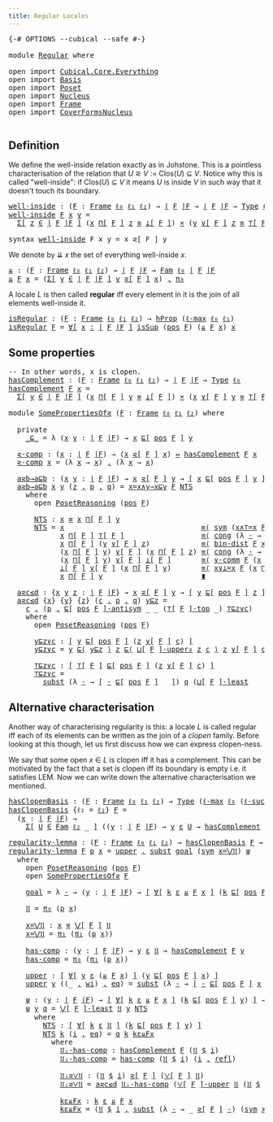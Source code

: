 ```yaml
---
title: Regular Locales
---
```


<pre class="Agda"><a id="41" class="Symbol">{-#</a> <a id="45" class="Keyword">OPTIONS</a> <a id="53" class="Pragma">--cubical</a> <a id="63" class="Pragma">--safe</a> <a id="70" class="Symbol">#-}</a>

<a id="75" class="Keyword">module</a> <a id="82" href="Regular.html" class="Module">Regular</a> <a id="90" class="Keyword">where</a>

<a id="97" class="Keyword">open</a> <a id="102" class="Keyword">import</a> <a id="109" href="Cubical.Core.Everything.html" class="Module">Cubical.Core.Everything</a>
<a id="133" class="Keyword">open</a> <a id="138" class="Keyword">import</a> <a id="145" href="Basis.html" class="Module">Basis</a>
<a id="151" class="Keyword">open</a> <a id="156" class="Keyword">import</a> <a id="163" href="Poset.html" class="Module">Poset</a>
<a id="169" class="Keyword">open</a> <a id="174" class="Keyword">import</a> <a id="181" href="Nucleus.html" class="Module">Nucleus</a>
<a id="189" class="Keyword">open</a> <a id="194" class="Keyword">import</a> <a id="201" href="Frame.html" class="Module">Frame</a>
<a id="207" class="Keyword">open</a> <a id="212" class="Keyword">import</a> <a id="219" href="CoverFormsNucleus.html" class="Module">CoverFormsNucleus</a>

</pre>
## Definition

We define the well-inside relation exactly as in Johstone. This is a pointless
characterisation of the relation that *U* ⋜ *V* := Clos(*U*) ⊆ *V*. Notice why this is
called "well-inside": if Clos(*U*) ⊆ *V* it means *U* is inside *V* in such way that it
doesn't touch its boundary.

<pre class="Agda"><a id="well-inside"></a><a id="549" href="Regular.html#549" class="Function">well-inside</a> <a id="561" class="Symbol">:</a> <a id="563" class="Symbol">(</a><a id="564" href="Regular.html#564" class="Bound">F</a> <a id="566" class="Symbol">:</a> <a id="568" href="Frame.html#3701" class="Function">Frame</a> <a id="574" href="Basis.html#2598" class="Generalizable">ℓ₀</a> <a id="577" href="Basis.html#2601" class="Generalizable">ℓ₁</a> <a id="580" href="Basis.html#2604" class="Generalizable">ℓ₂</a><a id="582" class="Symbol">)</a> <a id="584" class="Symbol">→</a> <a id="586" href="Frame.html#3884" class="Function Operator">∣</a> <a id="588" href="Regular.html#564" class="Bound">F</a> <a id="590" href="Frame.html#3884" class="Function Operator">∣F</a> <a id="593" class="Symbol">→</a> <a id="595" href="Frame.html#3884" class="Function Operator">∣</a> <a id="597" href="Regular.html#564" class="Bound">F</a> <a id="599" href="Frame.html#3884" class="Function Operator">∣F</a> <a id="602" class="Symbol">→</a> <a id="604" href="Cubical.Core.Primitives.html#1230" class="Primitive">Type</a> <a id="609" href="Basis.html#2598" class="Generalizable">ℓ₀</a>
<a id="612" href="Regular.html#549" class="Function">well-inside</a> <a id="624" href="Regular.html#624" class="Bound">F</a> <a id="626" href="Regular.html#626" class="Bound">x</a> <a id="628" href="Regular.html#628" class="Bound">y</a> <a id="630" class="Symbol">=</a>
  <a id="634" href="Cubical.Core.Primitives.html#6302" class="Function">Σ[</a> <a id="637" href="Regular.html#637" class="Bound">z</a> <a id="639" href="Cubical.Core.Primitives.html#6302" class="Function">∈</a> <a id="641" href="Frame.html#3884" class="Function Operator">∣</a> <a id="643" href="Regular.html#624" class="Bound">F</a> <a id="645" href="Frame.html#3884" class="Function Operator">∣F</a> <a id="648" href="Cubical.Core.Primitives.html#6302" class="Function">]</a> <a id="650" class="Symbol">(</a><a id="651" href="Regular.html#626" class="Bound">x</a> <a id="653" href="Frame.html#4167" class="Function">⊓[</a> <a id="656" href="Regular.html#624" class="Bound">F</a> <a id="658" href="Frame.html#4167" class="Function">]</a> <a id="660" href="Regular.html#637" class="Bound">z</a> <a id="662" href="Agda.Builtin.Cubical.Path.html#381" class="Function Operator">≡</a> <a id="664" href="Frame.html#4397" class="Function Operator">⊥[</a> <a id="667" href="Regular.html#624" class="Bound">F</a> <a id="669" href="Frame.html#4397" class="Function Operator">]</a><a id="670" class="Symbol">)</a> <a id="672" href="Cubical.Data.Sigma.Base.html#489" class="Function Operator">×</a> <a id="674" class="Symbol">(</a><a id="675" href="Regular.html#628" class="Bound">y</a> <a id="677" href="Frame.html#4464" class="Function">∨[</a> <a id="680" href="Regular.html#624" class="Bound">F</a> <a id="682" href="Frame.html#4464" class="Function">]</a> <a id="684" href="Regular.html#637" class="Bound">z</a> <a id="686" href="Agda.Builtin.Cubical.Path.html#381" class="Function Operator">≡</a> <a id="688" href="Frame.html#4098" class="Function Operator">⊤[</a> <a id="691" href="Regular.html#624" class="Bound">F</a> <a id="693" href="Frame.html#4098" class="Function Operator">]</a><a id="694" class="Symbol">)</a>

<a id="697" class="Keyword">syntax</a> <a id="704" href="Regular.html#549" class="Function">well-inside</a> <a id="716" class="Bound">F</a> <a id="718" class="Bound">x</a> <a id="720" class="Bound">y</a> <a id="722" class="Symbol">=</a> <a id="724" class="Bound">x</a> <a id="726" class="Function">⋜[</a> <a id="729" class="Bound">F</a> <a id="731" class="Function">]</a> <a id="733" class="Bound">y</a>
</pre>
We denote by ⇊ *x* the set of everything well-inside *x*.

<pre class="Agda"><a id="⇊"></a><a id="807" href="Regular.html#807" class="Function">⇊</a> <a id="809" class="Symbol">:</a> <a id="811" class="Symbol">(</a><a id="812" href="Regular.html#812" class="Bound">F</a> <a id="814" class="Symbol">:</a> <a id="816" href="Frame.html#3701" class="Function">Frame</a> <a id="822" href="Basis.html#2598" class="Generalizable">ℓ₀</a> <a id="825" href="Basis.html#2601" class="Generalizable">ℓ₁</a> <a id="828" href="Basis.html#2604" class="Generalizable">ℓ₂</a><a id="830" class="Symbol">)</a> <a id="832" class="Symbol">→</a> <a id="834" href="Frame.html#3884" class="Function Operator">∣</a> <a id="836" href="Regular.html#812" class="Bound">F</a> <a id="838" href="Frame.html#3884" class="Function Operator">∣F</a> <a id="841" class="Symbol">→</a> <a id="843" href="Basis.html#5634" class="Function">Fam</a> <a id="847" href="Basis.html#2598" class="Generalizable">ℓ₀</a> <a id="850" href="Frame.html#3884" class="Function Operator">∣</a> <a id="852" href="Regular.html#812" class="Bound">F</a> <a id="854" href="Frame.html#3884" class="Function Operator">∣F</a>
<a id="857" href="Regular.html#807" class="Function">⇊</a> <a id="859" href="Regular.html#859" class="Bound">F</a> <a id="861" href="Regular.html#861" class="Bound">x</a> <a id="863" class="Symbol">=</a> <a id="865" class="Symbol">(</a><a id="866" href="Cubical.Core.Primitives.html#6302" class="Function">Σ[</a> <a id="869" href="Regular.html#869" class="Bound">y</a> <a id="871" href="Cubical.Core.Primitives.html#6302" class="Function">∈</a> <a id="873" href="Frame.html#3884" class="Function Operator">∣</a> <a id="875" href="Regular.html#859" class="Bound">F</a> <a id="877" href="Frame.html#3884" class="Function Operator">∣F</a> <a id="880" href="Cubical.Core.Primitives.html#6302" class="Function">]</a> <a id="882" href="Regular.html#869" class="Bound">y</a> <a id="884" href="Regular.html#549" class="Function">⋜[</a> <a id="887" href="Regular.html#859" class="Bound">F</a> <a id="889" href="Regular.html#549" class="Function">]</a> <a id="891" href="Regular.html#861" class="Bound">x</a><a id="892" class="Symbol">)</a> <a id="894" href="Agda.Builtin.Sigma.html#236" class="InductiveConstructor Operator">,</a> <a id="896" href="Basis.html#1007" class="Field">π₀</a>
</pre>
A locale *L* is then called **regular** iff every element in it is the join of all
elements well-inside it.

<pre class="Agda"><a id="isRegular"></a><a id="1021" href="Regular.html#1021" class="Function">isRegular</a> <a id="1031" class="Symbol">:</a> <a id="1033" class="Symbol">(</a><a id="1034" href="Regular.html#1034" class="Bound">F</a> <a id="1036" class="Symbol">:</a> <a id="1038" href="Frame.html#3701" class="Function">Frame</a> <a id="1044" href="Basis.html#2598" class="Generalizable">ℓ₀</a> <a id="1047" href="Basis.html#2601" class="Generalizable">ℓ₁</a> <a id="1050" href="Basis.html#2604" class="Generalizable">ℓ₂</a><a id="1052" class="Symbol">)</a> <a id="1054" class="Symbol">→</a> <a id="1056" href="Cubical.Foundations.HLevels.html#1500" class="Function">hProp</a> <a id="1062" class="Symbol">(</a><a id="1063" href="Cubical.Core.Primitives.html#1202" class="Primitive">ℓ-max</a> <a id="1069" href="Basis.html#2598" class="Generalizable">ℓ₀</a> <a id="1072" href="Basis.html#2601" class="Generalizable">ℓ₁</a><a id="1074" class="Symbol">)</a>
<a id="1076" href="Regular.html#1021" class="Function">isRegular</a> <a id="1086" href="Regular.html#1086" class="Bound">F</a> <a id="1088" class="Symbol">=</a> <a id="1090" href="Cubical.Functions.Logic.html#4500" class="Function">∀[</a> <a id="1093" href="Regular.html#1093" class="Bound">x</a> <a id="1095" href="Cubical.Functions.Logic.html#4500" class="Function">∶</a> <a id="1097" href="Frame.html#3884" class="Function Operator">∣</a> <a id="1099" href="Regular.html#1086" class="Bound">F</a> <a id="1101" href="Frame.html#3884" class="Function Operator">∣F</a> <a id="1104" href="Cubical.Functions.Logic.html#4500" class="Function">]</a> <a id="1106" href="Frame.html#2490" class="Function">isSup</a> <a id="1112" class="Symbol">(</a><a id="1113" href="Frame.html#3968" class="Function">pos</a> <a id="1117" href="Regular.html#1086" class="Bound">F</a><a id="1118" class="Symbol">)</a> <a id="1120" class="Symbol">(</a><a id="1121" href="Regular.html#807" class="Function">⇊</a> <a id="1123" href="Regular.html#1086" class="Bound">F</a> <a id="1125" href="Regular.html#1093" class="Bound">x</a><a id="1126" class="Symbol">)</a> <a id="1128" href="Regular.html#1093" class="Bound">x</a>
</pre>
## Some properties

<pre class="Agda"><a id="1163" class="Comment">-- In other words, x is clopen.</a>
<a id="hasComplement"></a><a id="1195" href="Regular.html#1195" class="Function">hasComplement</a> <a id="1209" class="Symbol">:</a> <a id="1211" class="Symbol">(</a><a id="1212" href="Regular.html#1212" class="Bound">F</a> <a id="1214" class="Symbol">:</a> <a id="1216" href="Frame.html#3701" class="Function">Frame</a> <a id="1222" href="Basis.html#2598" class="Generalizable">ℓ₀</a> <a id="1225" href="Basis.html#2601" class="Generalizable">ℓ₁</a> <a id="1228" href="Basis.html#2604" class="Generalizable">ℓ₂</a><a id="1230" class="Symbol">)</a> <a id="1232" class="Symbol">→</a> <a id="1234" href="Frame.html#3884" class="Function Operator">∣</a> <a id="1236" href="Regular.html#1212" class="Bound">F</a> <a id="1238" href="Frame.html#3884" class="Function Operator">∣F</a> <a id="1241" class="Symbol">→</a> <a id="1243" href="Cubical.Core.Primitives.html#1230" class="Primitive">Type</a> <a id="1248" href="Basis.html#2598" class="Generalizable">ℓ₀</a>
<a id="1251" href="Regular.html#1195" class="Function">hasComplement</a> <a id="1265" href="Regular.html#1265" class="Bound">F</a> <a id="1267" href="Regular.html#1267" class="Bound">x</a> <a id="1269" class="Symbol">=</a>
  <a id="1273" href="Cubical.Core.Primitives.html#6302" class="Function">Σ[</a> <a id="1276" href="Regular.html#1276" class="Bound">y</a> <a id="1278" href="Cubical.Core.Primitives.html#6302" class="Function">∈</a> <a id="1280" href="Frame.html#3884" class="Function Operator">∣</a> <a id="1282" href="Regular.html#1265" class="Bound">F</a> <a id="1284" href="Frame.html#3884" class="Function Operator">∣F</a> <a id="1287" href="Cubical.Core.Primitives.html#6302" class="Function">]</a> <a id="1289" class="Symbol">(</a><a id="1290" href="Regular.html#1267" class="Bound">x</a> <a id="1292" href="Frame.html#4167" class="Function">⊓[</a> <a id="1295" href="Regular.html#1265" class="Bound">F</a> <a id="1297" href="Frame.html#4167" class="Function">]</a> <a id="1299" href="Regular.html#1276" class="Bound">y</a> <a id="1301" href="Agda.Builtin.Cubical.Path.html#381" class="Function Operator">≡</a> <a id="1303" href="Frame.html#4397" class="Function Operator">⊥[</a> <a id="1306" href="Regular.html#1265" class="Bound">F</a> <a id="1308" href="Frame.html#4397" class="Function Operator">]</a><a id="1309" class="Symbol">)</a> <a id="1311" href="Cubical.Data.Sigma.Base.html#489" class="Function Operator">×</a> <a id="1313" class="Symbol">(</a><a id="1314" href="Regular.html#1267" class="Bound">x</a> <a id="1316" href="Frame.html#4464" class="Function">∨[</a> <a id="1319" href="Regular.html#1265" class="Bound">F</a> <a id="1321" href="Frame.html#4464" class="Function">]</a> <a id="1323" href="Regular.html#1276" class="Bound">y</a> <a id="1325" href="Agda.Builtin.Cubical.Path.html#381" class="Function Operator">≡</a> <a id="1327" href="Frame.html#4098" class="Function Operator">⊤[</a> <a id="1330" href="Regular.html#1265" class="Bound">F</a> <a id="1332" href="Frame.html#4098" class="Function Operator">]</a><a id="1333" class="Symbol">)</a>

<a id="1336" class="Keyword">module</a> <a id="SomePropertiesOf⋜"></a><a id="1343" href="Regular.html#1343" class="Module">SomePropertiesOf⋜</a> <a id="1361" class="Symbol">(</a><a id="1362" href="Regular.html#1362" class="Bound">F</a> <a id="1364" class="Symbol">:</a> <a id="1366" href="Frame.html#3701" class="Function">Frame</a> <a id="1372" href="Basis.html#2598" class="Generalizable">ℓ₀</a> <a id="1375" href="Basis.html#2601" class="Generalizable">ℓ₁</a> <a id="1378" href="Basis.html#2604" class="Generalizable">ℓ₂</a><a id="1380" class="Symbol">)</a> <a id="1382" class="Keyword">where</a>

  <a id="1391" class="Keyword">private</a>
    <a id="SomePropertiesOf⋜._⊑_"></a><a id="1403" href="Regular.html#1403" class="Function Operator">_⊑_</a> <a id="1407" class="Symbol">=</a> <a id="1409" class="Symbol">λ</a> <a id="1411" class="Symbol">(</a><a id="1412" href="Regular.html#1412" class="Bound">x</a> <a id="1414" href="Regular.html#1414" class="Bound">y</a> <a id="1416" class="Symbol">:</a> <a id="1418" href="Frame.html#3884" class="Function Operator">∣</a> <a id="1420" href="Regular.html#1362" class="Bound">F</a> <a id="1422" href="Frame.html#3884" class="Function Operator">∣F</a><a id="1424" class="Symbol">)</a> <a id="1426" class="Symbol">→</a> <a id="1428" href="Regular.html#1412" class="Bound">x</a> <a id="1430" href="Poset.html#2551" class="Function">⊑[</a> <a id="1433" href="Frame.html#3968" class="Function">pos</a> <a id="1437" href="Regular.html#1362" class="Bound">F</a> <a id="1439" href="Poset.html#2551" class="Function">]</a> <a id="1441" href="Regular.html#1414" class="Bound">y</a>

  <a id="SomePropertiesOf⋜.⋜-comp"></a><a id="1446" href="Regular.html#1446" class="Function">⋜-comp</a> <a id="1453" class="Symbol">:</a> <a id="1455" class="Symbol">(</a><a id="1456" href="Regular.html#1456" class="Bound">x</a> <a id="1458" class="Symbol">:</a> <a id="1460" href="Frame.html#3884" class="Function Operator">∣</a> <a id="1462" href="Regular.html#1362" class="Bound">F</a> <a id="1464" href="Frame.html#3884" class="Function Operator">∣F</a><a id="1466" class="Symbol">)</a> <a id="1468" class="Symbol">→</a> <a id="1470" class="Symbol">(</a><a id="1471" href="Regular.html#1456" class="Bound">x</a> <a id="1473" href="Regular.html#549" class="Function">⋜[</a> <a id="1476" href="Regular.html#1362" class="Bound">F</a> <a id="1478" href="Regular.html#549" class="Function">]</a> <a id="1480" href="Regular.html#1456" class="Bound">x</a><a id="1481" class="Symbol">)</a> <a id="1483" href="Basis.html#2711" class="Function Operator">↔</a> <a id="1485" href="Regular.html#1195" class="Function">hasComplement</a> <a id="1499" href="Regular.html#1362" class="Bound">F</a> <a id="1501" href="Regular.html#1456" class="Bound">x</a>
  <a id="1505" href="Regular.html#1446" class="Function">⋜-comp</a> <a id="1512" href="Regular.html#1512" class="Bound">x</a> <a id="1514" class="Symbol">=</a> <a id="1516" class="Symbol">(λ</a> <a id="1519" href="Regular.html#1519" class="Bound">x</a> <a id="1521" class="Symbol">→</a> <a id="1523" href="Regular.html#1519" class="Bound">x</a><a id="1524" class="Symbol">)</a> <a id="1526" href="Agda.Builtin.Sigma.html#236" class="InductiveConstructor Operator">,</a> <a id="1528" class="Symbol">(λ</a> <a id="1531" href="Regular.html#1531" class="Bound">x</a> <a id="1533" class="Symbol">→</a> <a id="1535" href="Regular.html#1531" class="Bound">x</a><a id="1536" class="Symbol">)</a>

  <a id="SomePropertiesOf⋜.a⋜b→a⊑b"></a><a id="1541" href="Regular.html#1541" class="Function">a⋜b→a⊑b</a> <a id="1549" class="Symbol">:</a> <a id="1551" class="Symbol">(</a><a id="1552" href="Regular.html#1552" class="Bound">x</a> <a id="1554" href="Regular.html#1554" class="Bound">y</a> <a id="1556" class="Symbol">:</a> <a id="1558" href="Frame.html#3884" class="Function Operator">∣</a> <a id="1560" href="Regular.html#1362" class="Bound">F</a> <a id="1562" href="Frame.html#3884" class="Function Operator">∣F</a><a id="1564" class="Symbol">)</a> <a id="1566" class="Symbol">→</a> <a id="1568" href="Regular.html#1552" class="Bound">x</a> <a id="1570" href="Regular.html#549" class="Function">⋜[</a> <a id="1573" href="Regular.html#1362" class="Bound">F</a> <a id="1575" href="Regular.html#549" class="Function">]</a> <a id="1577" href="Regular.html#1554" class="Bound">y</a> <a id="1579" class="Symbol">→</a> <a id="1581" href="Basis.html#1600" class="Function Operator">[</a> <a id="1583" href="Regular.html#1552" class="Bound">x</a> <a id="1585" href="Poset.html#2551" class="Function">⊑[</a> <a id="1588" href="Frame.html#3968" class="Function">pos</a> <a id="1592" href="Regular.html#1362" class="Bound">F</a> <a id="1594" href="Poset.html#2551" class="Function">]</a> <a id="1596" href="Regular.html#1554" class="Bound">y</a> <a id="1598" href="Basis.html#1600" class="Function Operator">]</a>
  <a id="1602" href="Regular.html#1541" class="Function">a⋜b→a⊑b</a> <a id="1610" href="Regular.html#1610" class="Bound">x</a> <a id="1612" href="Regular.html#1612" class="Bound">y</a> <a id="1614" class="Symbol">(</a><a id="1615" href="Regular.html#1615" class="Bound">z</a> <a id="1617" href="Agda.Builtin.Sigma.html#236" class="InductiveConstructor Operator">,</a> <a id="1619" href="Regular.html#1619" class="Bound">p</a> <a id="1621" href="Agda.Builtin.Sigma.html#236" class="InductiveConstructor Operator">,</a> <a id="1623" href="Regular.html#1623" class="Bound">q</a><a id="1624" class="Symbol">)</a> <a id="1626" class="Symbol">=</a> <a id="1628" href="Frame.html#8213" class="Function">x=x∧y⇒x⊑y</a> <a id="1638" href="Regular.html#1362" class="Bound">F</a> <a id="1640" href="Regular.html#1695" class="Function">NTS</a>
    <a id="1648" class="Keyword">where</a>
      <a id="1660" class="Keyword">open</a> <a id="1665" href="Poset.html#3652" class="Module">PosetReasoning</a> <a id="1680" class="Symbol">(</a><a id="1681" href="Frame.html#3968" class="Function">pos</a> <a id="1685" href="Regular.html#1362" class="Bound">F</a><a id="1686" class="Symbol">)</a>

      <a id="1695" href="Regular.html#1695" class="Function">NTS</a> <a id="1699" class="Symbol">:</a> <a id="1701" href="Regular.html#1610" class="Bound">x</a> <a id="1703" href="Agda.Builtin.Cubical.Path.html#381" class="Function Operator">≡</a> <a id="1705" href="Regular.html#1610" class="Bound">x</a> <a id="1707" href="Frame.html#4167" class="Function">⊓[</a> <a id="1710" href="Regular.html#1362" class="Bound">F</a> <a id="1712" href="Frame.html#4167" class="Function">]</a> <a id="1714" href="Regular.html#1612" class="Bound">y</a>
      <a id="1722" href="Regular.html#1695" class="Function">NTS</a> <a id="1726" class="Symbol">=</a> <a id="1728" href="Regular.html#1610" class="Bound">x</a>                                <a id="1761" href="Cubical.Foundations.Prelude.html#6490" class="Function Operator">≡⟨</a> <a id="1764" href="Cubical.Foundations.Prelude.html#955" class="Function">sym</a> <a id="1768" class="Symbol">(</a><a id="1769" href="Frame.html#8842" class="Function">x∧⊤=x</a> <a id="1775" href="Regular.html#1362" class="Bound">F</a> <a id="1777" href="Regular.html#1610" class="Bound">x</a><a id="1778" class="Symbol">)</a>                 <a id="1796" href="Cubical.Foundations.Prelude.html#6490" class="Function Operator">⟩</a>
            <a id="1810" href="Regular.html#1610" class="Bound">x</a> <a id="1812" href="Frame.html#4167" class="Function">⊓[</a> <a id="1815" href="Regular.html#1362" class="Bound">F</a> <a id="1817" href="Frame.html#4167" class="Function">]</a> <a id="1819" href="Frame.html#4098" class="Function Operator">⊤[</a> <a id="1822" href="Regular.html#1362" class="Bound">F</a> <a id="1824" href="Frame.html#4098" class="Function Operator">]</a>                  <a id="1843" href="Cubical.Foundations.Prelude.html#6490" class="Function Operator">≡⟨</a> <a id="1846" href="Cubical.Foundations.Prelude.html#1138" class="Function">cong</a> <a id="1851" class="Symbol">(λ</a> <a id="1854" href="Regular.html#1854" class="Bound">-</a> <a id="1856" class="Symbol">→</a> <a id="1858" href="Regular.html#1610" class="Bound">x</a> <a id="1860" href="Frame.html#4167" class="Function">⊓[</a> <a id="1863" href="Regular.html#1362" class="Bound">F</a> <a id="1865" href="Frame.html#4167" class="Function">]</a> <a id="1867" href="Regular.html#1854" class="Bound">-</a><a id="1868" class="Symbol">)</a> <a id="1870" class="Symbol">(</a><a id="1871" href="Cubical.Foundations.Prelude.html#955" class="Function">sym</a> <a id="1875" href="Regular.html#1623" class="Bound">q</a><a id="1876" class="Symbol">)</a> <a id="1878" href="Cubical.Foundations.Prelude.html#6490" class="Function Operator">⟩</a>
            <a id="1892" href="Regular.html#1610" class="Bound">x</a> <a id="1894" href="Frame.html#4167" class="Function">⊓[</a> <a id="1897" href="Regular.html#1362" class="Bound">F</a> <a id="1899" href="Frame.html#4167" class="Function">]</a> <a id="1901" class="Symbol">(</a><a id="1902" href="Regular.html#1612" class="Bound">y</a> <a id="1904" href="Frame.html#4464" class="Function">∨[</a> <a id="1907" href="Regular.html#1362" class="Bound">F</a> <a id="1909" href="Frame.html#4464" class="Function">]</a> <a id="1911" href="Regular.html#1615" class="Bound">z</a><a id="1912" class="Symbol">)</a>            <a id="1925" href="Cubical.Foundations.Prelude.html#6490" class="Function Operator">≡⟨</a> <a id="1928" href="Frame.html#9660" class="Function">bin-dist</a> <a id="1937" href="Regular.html#1362" class="Bound">F</a> <a id="1939" href="Regular.html#1610" class="Bound">x</a> <a id="1941" href="Regular.html#1612" class="Bound">y</a> <a id="1943" href="Regular.html#1615" class="Bound">z</a>                <a id="1960" href="Cubical.Foundations.Prelude.html#6490" class="Function Operator">⟩</a>
            <a id="1974" class="Symbol">(</a><a id="1975" href="Regular.html#1610" class="Bound">x</a> <a id="1977" href="Frame.html#4167" class="Function">⊓[</a> <a id="1980" href="Regular.html#1362" class="Bound">F</a> <a id="1982" href="Frame.html#4167" class="Function">]</a> <a id="1984" href="Regular.html#1612" class="Bound">y</a><a id="1985" class="Symbol">)</a> <a id="1987" href="Frame.html#4464" class="Function">∨[</a> <a id="1990" href="Regular.html#1362" class="Bound">F</a> <a id="1992" href="Frame.html#4464" class="Function">]</a> <a id="1994" class="Symbol">(</a><a id="1995" href="Regular.html#1610" class="Bound">x</a> <a id="1997" href="Frame.html#4167" class="Function">⊓[</a> <a id="2000" href="Regular.html#1362" class="Bound">F</a> <a id="2002" href="Frame.html#4167" class="Function">]</a> <a id="2004" href="Regular.html#1615" class="Bound">z</a><a id="2005" class="Symbol">)</a> <a id="2007" href="Cubical.Foundations.Prelude.html#6490" class="Function Operator">≡⟨</a> <a id="2010" href="Cubical.Foundations.Prelude.html#1138" class="Function">cong</a> <a id="2015" class="Symbol">(λ</a> <a id="2018" href="Regular.html#2018" class="Bound">-</a> <a id="2020" class="Symbol">→</a> <a id="2022" class="Symbol">_</a> <a id="2024" href="Frame.html#4464" class="Function">∨[</a> <a id="2027" href="Regular.html#1362" class="Bound">F</a> <a id="2029" href="Frame.html#4464" class="Function">]</a> <a id="2031" href="Regular.html#2018" class="Bound">-</a><a id="2032" class="Symbol">)</a> <a id="2034" href="Regular.html#1619" class="Bound">p</a>       <a id="2042" href="Cubical.Foundations.Prelude.html#6490" class="Function Operator">⟩</a>
            <a id="2056" class="Symbol">(</a><a id="2057" href="Regular.html#1610" class="Bound">x</a> <a id="2059" href="Frame.html#4167" class="Function">⊓[</a> <a id="2062" href="Regular.html#1362" class="Bound">F</a> <a id="2064" href="Frame.html#4167" class="Function">]</a> <a id="2066" href="Regular.html#1612" class="Bound">y</a><a id="2067" class="Symbol">)</a> <a id="2069" href="Frame.html#4464" class="Function">∨[</a> <a id="2072" href="Regular.html#1362" class="Bound">F</a> <a id="2074" href="Frame.html#4464" class="Function">]</a> <a id="2076" href="Frame.html#4397" class="Function Operator">⊥[</a> <a id="2079" href="Regular.html#1362" class="Bound">F</a> <a id="2081" href="Frame.html#4397" class="Function Operator">]</a>       <a id="2089" href="Cubical.Foundations.Prelude.html#6490" class="Function Operator">≡⟨</a> <a id="2092" href="Frame.html#9158" class="Function">∨-comm</a> <a id="2099" href="Regular.html#1362" class="Bound">F</a> <a id="2101" class="Symbol">(</a><a id="2102" href="Regular.html#1610" class="Bound">x</a> <a id="2104" href="Frame.html#4167" class="Function">⊓[</a> <a id="2107" href="Regular.html#1362" class="Bound">F</a> <a id="2109" href="Frame.html#4167" class="Function">]</a> <a id="2111" href="Regular.html#1612" class="Bound">y</a><a id="2112" class="Symbol">)</a> <a id="2114" href="Frame.html#4397" class="Function Operator">⊥[</a> <a id="2117" href="Regular.html#1362" class="Bound">F</a> <a id="2119" href="Frame.html#4397" class="Function Operator">]</a>    <a id="2124" href="Cubical.Foundations.Prelude.html#6490" class="Function Operator">⟩</a>
            <a id="2138" href="Frame.html#4397" class="Function Operator">⊥[</a> <a id="2141" href="Regular.html#1362" class="Bound">F</a> <a id="2143" href="Frame.html#4397" class="Function Operator">]</a> <a id="2145" href="Frame.html#4464" class="Function">∨[</a> <a id="2148" href="Regular.html#1362" class="Bound">F</a> <a id="2150" href="Frame.html#4464" class="Function">]</a> <a id="2152" class="Symbol">(</a><a id="2153" href="Regular.html#1610" class="Bound">x</a> <a id="2155" href="Frame.html#4167" class="Function">⊓[</a> <a id="2158" href="Regular.html#1362" class="Bound">F</a> <a id="2160" href="Frame.html#4167" class="Function">]</a> <a id="2162" href="Regular.html#1612" class="Bound">y</a><a id="2163" class="Symbol">)</a>       <a id="2171" href="Cubical.Foundations.Prelude.html#6490" class="Function Operator">≡⟨</a> <a id="2174" href="Frame.html#8925" class="Function">x∨⊥=x</a> <a id="2180" href="Regular.html#1362" class="Bound">F</a> <a id="2182" class="Symbol">(</a><a id="2183" href="Regular.html#1610" class="Bound">x</a> <a id="2185" href="Frame.html#4167" class="Function">⊓[</a> <a id="2188" href="Regular.html#1362" class="Bound">F</a> <a id="2190" href="Frame.html#4167" class="Function">]</a> <a id="2192" href="Regular.html#1612" class="Bound">y</a><a id="2193" class="Symbol">)</a>            <a id="2206" href="Cubical.Foundations.Prelude.html#6490" class="Function Operator">⟩</a>
            <a id="2220" href="Regular.html#1610" class="Bound">x</a> <a id="2222" href="Frame.html#4167" class="Function">⊓[</a> <a id="2225" href="Regular.html#1362" class="Bound">F</a> <a id="2227" href="Frame.html#4167" class="Function">]</a> <a id="2229" href="Regular.html#1612" class="Bound">y</a>                       <a id="2253" href="Cubical.Foundations.Prelude.html#6959" class="Function Operator">∎</a>

  <a id="SomePropertiesOf⋜.a⋜c≤d"></a><a id="2258" href="Regular.html#2258" class="Function">a⋜c≤d</a> <a id="2264" class="Symbol">:</a> <a id="2266" class="Symbol">{</a><a id="2267" href="Regular.html#2267" class="Bound">x</a> <a id="2269" href="Regular.html#2269" class="Bound">y</a> <a id="2271" href="Regular.html#2271" class="Bound">z</a> <a id="2273" class="Symbol">:</a> <a id="2275" href="Frame.html#3884" class="Function Operator">∣</a> <a id="2277" href="Regular.html#1362" class="Bound">F</a> <a id="2279" href="Frame.html#3884" class="Function Operator">∣F</a><a id="2281" class="Symbol">}</a> <a id="2283" class="Symbol">→</a> <a id="2285" href="Regular.html#2267" class="Bound">x</a> <a id="2287" href="Regular.html#549" class="Function">⋜[</a> <a id="2290" href="Regular.html#1362" class="Bound">F</a> <a id="2292" href="Regular.html#549" class="Function">]</a> <a id="2294" href="Regular.html#2269" class="Bound">y</a> <a id="2296" class="Symbol">→</a> <a id="2298" href="Basis.html#1600" class="Function Operator">[</a> <a id="2300" href="Regular.html#2269" class="Bound">y</a> <a id="2302" href="Poset.html#2551" class="Function">⊑[</a> <a id="2305" href="Frame.html#3968" class="Function">pos</a> <a id="2309" href="Regular.html#1362" class="Bound">F</a> <a id="2311" href="Poset.html#2551" class="Function">]</a> <a id="2313" href="Regular.html#2271" class="Bound">z</a> <a id="2315" href="Basis.html#1600" class="Function Operator">]</a> <a id="2317" class="Symbol">→</a> <a id="2319" href="Regular.html#2267" class="Bound">x</a> <a id="2321" href="Regular.html#549" class="Function">⋜[</a> <a id="2324" href="Regular.html#1362" class="Bound">F</a> <a id="2326" href="Regular.html#549" class="Function">]</a> <a id="2328" href="Regular.html#2271" class="Bound">z</a>
  <a id="2332" href="Regular.html#2258" class="Function">a⋜c≤d</a> <a id="2338" class="Symbol">{</a><a id="2339" href="Regular.html#2339" class="Bound">x</a><a id="2340" class="Symbol">}</a> <a id="2342" class="Symbol">{</a><a id="2343" href="Regular.html#2343" class="Bound">y</a><a id="2344" class="Symbol">}</a> <a id="2346" class="Symbol">{</a><a id="2347" href="Regular.html#2347" class="Bound">z</a><a id="2348" class="Symbol">}</a> <a id="2350" class="Symbol">(</a><a id="2351" href="Regular.html#2351" class="Bound">c</a> <a id="2353" href="Agda.Builtin.Sigma.html#236" class="InductiveConstructor Operator">,</a> <a id="2355" href="Regular.html#2355" class="Bound">p</a> <a id="2357" href="Agda.Builtin.Sigma.html#236" class="InductiveConstructor Operator">,</a> <a id="2359" href="Regular.html#2359" class="Bound">q</a><a id="2360" class="Symbol">)</a> <a id="2362" href="Regular.html#2362" class="Bound">y⊑z</a> <a id="2366" class="Symbol">=</a>
    <a id="2372" href="Regular.html#2351" class="Bound">c</a> <a id="2374" href="Agda.Builtin.Sigma.html#236" class="InductiveConstructor Operator">,</a> <a id="2376" class="Symbol">(</a><a id="2377" href="Regular.html#2355" class="Bound">p</a> <a id="2379" href="Agda.Builtin.Sigma.html#236" class="InductiveConstructor Operator">,</a> <a id="2381" href="Poset.html#3283" class="Function Operator">⊑[</a> <a id="2384" href="Frame.html#3968" class="Function">pos</a> <a id="2388" href="Regular.html#1362" class="Bound">F</a> <a id="2390" href="Poset.html#3283" class="Function Operator">]-antisym</a> <a id="2400" class="Symbol">_</a> <a id="2402" class="Symbol">_</a> <a id="2404" class="Symbol">(</a><a id="2405" href="Frame.html#4792" class="Function Operator">⊤[</a> <a id="2408" href="Regular.html#1362" class="Bound">F</a> <a id="2410" href="Frame.html#4792" class="Function Operator">]-top</a> <a id="2416" class="Symbol">_)</a> <a id="2419" href="Regular.html#2585" class="Function">⊤⊑z∨c</a><a id="2424" class="Symbol">)</a>
    <a id="2430" class="Keyword">where</a>
      <a id="2442" class="Keyword">open</a> <a id="2447" href="Poset.html#3652" class="Module">PosetReasoning</a> <a id="2462" class="Symbol">(</a><a id="2463" href="Frame.html#3968" class="Function">pos</a> <a id="2467" href="Regular.html#1362" class="Bound">F</a><a id="2468" class="Symbol">)</a>

      <a id="2477" href="Regular.html#2477" class="Function">y⊑z∨c</a> <a id="2483" class="Symbol">:</a> <a id="2485" href="Basis.html#1600" class="Function Operator">[</a> <a id="2487" href="Regular.html#2343" class="Bound">y</a> <a id="2489" href="Poset.html#2551" class="Function">⊑[</a> <a id="2492" href="Frame.html#3968" class="Function">pos</a> <a id="2496" href="Regular.html#1362" class="Bound">F</a> <a id="2498" href="Poset.html#2551" class="Function">]</a> <a id="2500" class="Symbol">(</a><a id="2501" href="Regular.html#2347" class="Bound">z</a> <a id="2503" href="Frame.html#4464" class="Function">∨[</a> <a id="2506" href="Regular.html#1362" class="Bound">F</a> <a id="2508" href="Frame.html#4464" class="Function">]</a> <a id="2510" href="Regular.html#2351" class="Bound">c</a><a id="2511" class="Symbol">)</a> <a id="2513" href="Basis.html#1600" class="Function Operator">]</a>
      <a id="2521" href="Regular.html#2477" class="Function">y⊑z∨c</a> <a id="2527" class="Symbol">=</a> <a id="2529" href="Regular.html#2343" class="Bound">y</a> <a id="2531" href="Poset.html#3694" class="Function Operator">⊑⟨</a> <a id="2534" href="Regular.html#2362" class="Bound">y⊑z</a> <a id="2538" href="Poset.html#3694" class="Function Operator">⟩</a> <a id="2540" href="Regular.html#2347" class="Bound">z</a> <a id="2542" href="Poset.html#3694" class="Function Operator">⊑⟨</a> <a id="2545" href="Frame.html#5476" class="Function Operator">⊔[</a> <a id="2548" href="Regular.html#1362" class="Bound">F</a> <a id="2550" href="Frame.html#5476" class="Function Operator">]-upper₀</a> <a id="2559" href="Regular.html#2347" class="Bound">z</a> <a id="2561" href="Regular.html#2351" class="Bound">c</a> <a id="2563" href="Poset.html#3694" class="Function Operator">⟩</a> <a id="2565" href="Regular.html#2347" class="Bound">z</a> <a id="2567" href="Frame.html#4464" class="Function">∨[</a> <a id="2570" href="Regular.html#1362" class="Bound">F</a> <a id="2572" href="Frame.html#4464" class="Function">]</a> <a id="2574" href="Regular.html#2351" class="Bound">c</a> <a id="2576" href="Poset.html#3832" class="Function Operator">■</a>

      <a id="2585" href="Regular.html#2585" class="Function">⊤⊑z∨c</a> <a id="2591" class="Symbol">:</a> <a id="2593" href="Basis.html#1600" class="Function Operator">[</a> <a id="2595" href="Frame.html#4098" class="Function Operator">⊤[</a> <a id="2598" href="Regular.html#1362" class="Bound">F</a> <a id="2600" href="Frame.html#4098" class="Function Operator">]</a> <a id="2602" href="Poset.html#2551" class="Function">⊑[</a> <a id="2605" href="Frame.html#3968" class="Function">pos</a> <a id="2609" href="Regular.html#1362" class="Bound">F</a> <a id="2611" href="Poset.html#2551" class="Function">]</a> <a id="2613" class="Symbol">(</a><a id="2614" href="Regular.html#2347" class="Bound">z</a> <a id="2616" href="Frame.html#4464" class="Function">∨[</a> <a id="2619" href="Regular.html#1362" class="Bound">F</a> <a id="2621" href="Frame.html#4464" class="Function">]</a> <a id="2623" href="Regular.html#2351" class="Bound">c</a><a id="2624" class="Symbol">)</a> <a id="2626" href="Basis.html#1600" class="Function Operator">]</a>
      <a id="2634" href="Regular.html#2585" class="Function">⊤⊑z∨c</a> <a id="2640" class="Symbol">=</a>
        <a id="2650" href="Cubical.Foundations.Prelude.html#7616" class="Function">subst</a> <a id="2656" class="Symbol">(λ</a> <a id="2659" href="Regular.html#2659" class="Bound">-</a> <a id="2661" class="Symbol">→</a> <a id="2663" href="Basis.html#1600" class="Function Operator">[</a> <a id="2665" href="Regular.html#2659" class="Bound">-</a> <a id="2667" href="Poset.html#2551" class="Function">⊑[</a> <a id="2670" href="Frame.html#3968" class="Function">pos</a> <a id="2674" href="Regular.html#1362" class="Bound">F</a> <a id="2676" href="Poset.html#2551" class="Function">]</a> <a id="2678" class="Symbol">_</a> <a id="2680" href="Basis.html#1600" class="Function Operator">]</a><a id="2681" class="Symbol">)</a> <a id="2683" href="Regular.html#2359" class="Bound">q</a> <a id="2685" class="Symbol">(</a><a id="2686" href="Frame.html#5942" class="Function Operator">⊔[</a> <a id="2689" href="Regular.html#1362" class="Bound">F</a> <a id="2691" href="Frame.html#5942" class="Function Operator">]-least</a> <a id="2699" class="Symbol">_</a> <a id="2701" class="Symbol">_</a> <a id="2703" class="Symbol">_</a> <a id="2705" href="Regular.html#2477" class="Function">y⊑z∨c</a> <a id="2711" class="Symbol">(</a><a id="2712" href="Frame.html#5623" class="Function Operator">⊔[</a> <a id="2715" href="Regular.html#1362" class="Bound">F</a> <a id="2717" href="Frame.html#5623" class="Function Operator">]-upper₁</a> <a id="2726" href="Regular.html#2347" class="Bound">z</a> <a id="2728" href="Regular.html#2351" class="Bound">c</a><a id="2729" class="Symbol">))</a>
</pre>
## Alternative characterisation

Another way of characterising regularity is this: a locale *L* is called regular iff each
of its elements can be written as the join of a _clopen_ family. Before looking at this
though, let us first discuss how we can express clopen-ness.

We say that some open *x* ∈ *L* is clopen iff it has a complement. This can be motivated
by the fact that a set is clopen iff its boundary is empty i.e. it satisfies LEM. Now
we can write down the alternative characterisation we mentioned.

<pre class="Agda"><a id="hasClopenBasis"></a><a id="3259" href="Regular.html#3259" class="Function">hasClopenBasis</a> <a id="3274" class="Symbol">:</a> <a id="3276" class="Symbol">(</a><a id="3277" href="Regular.html#3277" class="Bound">F</a> <a id="3279" class="Symbol">:</a> <a id="3281" href="Frame.html#3701" class="Function">Frame</a> <a id="3287" href="Basis.html#2598" class="Generalizable">ℓ₀</a> <a id="3290" href="Basis.html#2601" class="Generalizable">ℓ₁</a> <a id="3293" href="Basis.html#2604" class="Generalizable">ℓ₂</a><a id="3295" class="Symbol">)</a> <a id="3297" class="Symbol">→</a> <a id="3299" href="Cubical.Core.Primitives.html#1230" class="Primitive">Type</a> <a id="3304" class="Symbol">(</a><a id="3305" href="Cubical.Core.Primitives.html#1202" class="Primitive">ℓ-max</a> <a id="3311" href="Basis.html#2598" class="Generalizable">ℓ₀</a> <a id="3314" class="Symbol">(</a><a id="3315" href="Cubical.Core.Primitives.html#1174" class="Primitive">ℓ-suc</a> <a id="3321" href="Basis.html#2604" class="Generalizable">ℓ₂</a><a id="3323" class="Symbol">))</a>
<a id="3326" href="Regular.html#3259" class="Function">hasClopenBasis</a> <a id="3341" class="Symbol">{</a><a id="3342" class="Argument">ℓ₂</a> <a id="3345" class="Symbol">=</a> <a id="3347" href="Regular.html#3347" class="Bound">ℓ₂</a><a id="3349" class="Symbol">}</a> <a id="3351" href="Regular.html#3351" class="Bound">F</a> <a id="3353" class="Symbol">=</a>
  <a id="3357" class="Symbol">(</a><a id="3358" href="Regular.html#3358" class="Bound">x</a> <a id="3360" class="Symbol">:</a> <a id="3362" href="Frame.html#3884" class="Function Operator">∣</a> <a id="3364" href="Regular.html#3351" class="Bound">F</a> <a id="3366" href="Frame.html#3884" class="Function Operator">∣F</a><a id="3368" class="Symbol">)</a> <a id="3370" class="Symbol">→</a>
    <a id="3376" href="Cubical.Core.Primitives.html#6302" class="Function">Σ[</a> <a id="3379" href="Regular.html#3379" class="Bound">U</a> <a id="3381" href="Cubical.Core.Primitives.html#6302" class="Function">∈</a> <a id="3383" href="Basis.html#5634" class="Function">Fam</a> <a id="3387" href="Regular.html#3347" class="Bound">ℓ₂</a> <a id="3390" class="Symbol">_</a> <a id="3392" href="Cubical.Core.Primitives.html#6302" class="Function">]</a> <a id="3394" class="Symbol">((</a><a id="3396" href="Regular.html#3396" class="Bound">y</a> <a id="3398" class="Symbol">:</a> <a id="3400" href="Frame.html#3884" class="Function Operator">∣</a> <a id="3402" href="Regular.html#3351" class="Bound">F</a> <a id="3404" href="Frame.html#3884" class="Function Operator">∣F</a><a id="3406" class="Symbol">)</a> <a id="3408" class="Symbol">→</a> <a id="3410" href="Regular.html#3396" class="Bound">y</a> <a id="3412" href="Basis.html#5896" class="Function Operator">ε</a> <a id="3414" href="Regular.html#3379" class="Bound">U</a> <a id="3416" class="Symbol">→</a> <a id="3418" href="Regular.html#1195" class="Function">hasComplement</a> <a id="3432" href="Regular.html#3351" class="Bound">F</a> <a id="3434" href="Regular.html#3396" class="Bound">y</a><a id="3435" class="Symbol">)</a> <a id="3437" href="Cubical.Data.Sigma.Base.html#489" class="Function Operator">×</a> <a id="3439" class="Symbol">(</a><a id="3440" href="Regular.html#3358" class="Bound">x</a> <a id="3442" href="Agda.Builtin.Cubical.Path.html#381" class="Function Operator">≡</a> <a id="3444" href="Frame.html#4300" class="Function Operator">⋁[</a> <a id="3447" href="Regular.html#3351" class="Bound">F</a> <a id="3449" href="Frame.html#4300" class="Function Operator">]</a> <a id="3451" href="Regular.html#3379" class="Bound">U</a><a id="3452" class="Symbol">)</a>
</pre>
<pre class="Agda"><a id="regularity-lemma"></a><a id="3467" href="Regular.html#3467" class="Function">regularity-lemma</a> <a id="3484" class="Symbol">:</a> <a id="3486" class="Symbol">(</a><a id="3487" href="Regular.html#3487" class="Bound">F</a> <a id="3489" class="Symbol">:</a> <a id="3491" href="Frame.html#3701" class="Function">Frame</a> <a id="3497" href="Basis.html#2598" class="Generalizable">ℓ₀</a> <a id="3500" href="Basis.html#2601" class="Generalizable">ℓ₁</a> <a id="3503" href="Basis.html#2604" class="Generalizable">ℓ₂</a><a id="3505" class="Symbol">)</a> <a id="3507" class="Symbol">→</a> <a id="3509" href="Regular.html#3259" class="Function">hasClopenBasis</a> <a id="3524" href="Regular.html#3487" class="Bound">F</a> <a id="3526" class="Symbol">→</a> <a id="3528" href="Basis.html#1600" class="Function Operator">[</a> <a id="3530" href="Regular.html#1021" class="Function">isRegular</a> <a id="3540" href="Regular.html#3487" class="Bound">F</a> <a id="3542" href="Basis.html#1600" class="Function Operator">]</a>
<a id="3544" href="Regular.html#3467" class="Function">regularity-lemma</a> <a id="3561" href="Regular.html#3561" class="Bound">F</a> <a id="3563" href="Regular.html#3563" class="Bound">p</a> <a id="3565" href="Regular.html#3565" class="Bound">x</a> <a id="3567" class="Symbol">=</a> <a id="3569" href="Regular.html#3919" class="Function">upper</a> <a id="3575" href="Agda.Builtin.Sigma.html#236" class="InductiveConstructor Operator">,</a> <a id="3577" href="Cubical.Foundations.Prelude.html#7616" class="Function">subst</a> <a id="3583" href="Regular.html#3675" class="Function">goal</a> <a id="3588" class="Symbol">(</a><a id="3589" href="Cubical.Foundations.Prelude.html#955" class="Function">sym</a> <a id="3593" href="Regular.html#3783" class="Function">x=⋁𝔘</a><a id="3597" class="Symbol">)</a> <a id="3599" href="Regular.html#4053" class="Function">ψ</a>
  <a id="3603" class="Keyword">where</a>
    <a id="3613" class="Keyword">open</a> <a id="3618" href="Poset.html#3652" class="Module">PosetReasoning</a> <a id="3633" class="Symbol">(</a><a id="3634" href="Frame.html#3968" class="Function">pos</a> <a id="3638" href="Regular.html#3561" class="Bound">F</a><a id="3639" class="Symbol">)</a>
    <a id="3645" class="Keyword">open</a> <a id="3650" href="Regular.html#1343" class="Module">SomePropertiesOf⋜</a> <a id="3668" href="Regular.html#3561" class="Bound">F</a>

    <a id="3675" href="Regular.html#3675" class="Function">goal</a> <a id="3680" class="Symbol">=</a> <a id="3682" class="Symbol">λ</a> <a id="3684" href="Regular.html#3684" class="Bound">-</a> <a id="3686" class="Symbol">→</a> <a id="3688" class="Symbol">(</a><a id="3689" href="Regular.html#3689" class="Bound">y</a> <a id="3691" class="Symbol">:</a> <a id="3693" href="Frame.html#3884" class="Function Operator">∣</a> <a id="3695" href="Regular.html#3561" class="Bound">F</a> <a id="3697" href="Frame.html#3884" class="Function Operator">∣F</a><a id="3699" class="Symbol">)</a> <a id="3701" class="Symbol">→</a> <a id="3703" href="Basis.html#1600" class="Function Operator">[</a> <a id="3705" href="Basis.html#6536" class="Function">∀[</a> <a id="3708" href="Regular.html#3708" class="Bound">k</a> <a id="3710" href="Basis.html#6536" class="Function">ε</a> <a id="3712" href="Regular.html#807" class="Function">⇊</a> <a id="3714" href="Regular.html#3561" class="Bound">F</a> <a id="3716" href="Regular.html#3565" class="Bound">x</a> <a id="3718" href="Basis.html#6536" class="Function">]</a> <a id="3720" class="Symbol">(</a><a id="3721" href="Regular.html#3708" class="Bound">k</a> <a id="3723" href="Poset.html#2551" class="Function">⊑[</a> <a id="3726" href="Frame.html#3968" class="Function">pos</a> <a id="3730" href="Regular.html#3561" class="Bound">F</a> <a id="3732" href="Poset.html#2551" class="Function">]</a> <a id="3734" href="Regular.html#3689" class="Bound">y</a><a id="3735" class="Symbol">)</a> <a id="3737" href="Basis.html#1600" class="Function Operator">]</a> <a id="3739" class="Symbol">→</a> <a id="3741" href="Basis.html#1600" class="Function Operator">[</a> <a id="3743" href="Regular.html#3684" class="Bound">-</a> <a id="3745" href="Poset.html#2551" class="Function">⊑[</a> <a id="3748" href="Frame.html#3968" class="Function">pos</a> <a id="3752" href="Regular.html#3561" class="Bound">F</a> <a id="3754" href="Poset.html#2551" class="Function">]</a> <a id="3756" href="Regular.html#3689" class="Bound">y</a> <a id="3758" href="Basis.html#1600" class="Function Operator">]</a>

    <a id="3765" href="Regular.html#3765" class="Function">𝔘</a> <a id="3767" class="Symbol">=</a> <a id="3769" href="Basis.html#1007" class="Field">π₀</a> <a id="3772" class="Symbol">(</a><a id="3773" href="Regular.html#3563" class="Bound">p</a> <a id="3775" href="Regular.html#3565" class="Bound">x</a><a id="3776" class="Symbol">)</a>

    <a id="3783" href="Regular.html#3783" class="Function">x=⋁𝔘</a> <a id="3788" class="Symbol">:</a> <a id="3790" href="Regular.html#3565" class="Bound">x</a> <a id="3792" href="Agda.Builtin.Cubical.Path.html#381" class="Function Operator">≡</a> <a id="3794" href="Frame.html#4300" class="Function Operator">⋁[</a> <a id="3797" href="Regular.html#3561" class="Bound">F</a> <a id="3799" href="Frame.html#4300" class="Function Operator">]</a> <a id="3801" href="Regular.html#3765" class="Function">𝔘</a>
    <a id="3807" href="Regular.html#3783" class="Function">x=⋁𝔘</a> <a id="3812" class="Symbol">=</a> <a id="3814" href="Basis.html#1018" class="Field">π₁</a> <a id="3817" class="Symbol">(</a><a id="3818" href="Basis.html#1018" class="Field">π₁</a> <a id="3821" class="Symbol">(</a><a id="3822" href="Regular.html#3563" class="Bound">p</a> <a id="3824" href="Regular.html#3565" class="Bound">x</a><a id="3825" class="Symbol">))</a>

    <a id="3833" href="Regular.html#3833" class="Function">has-comp</a> <a id="3842" class="Symbol">:</a> <a id="3844" class="Symbol">(</a><a id="3845" href="Regular.html#3845" class="Bound">y</a> <a id="3847" class="Symbol">:</a> <a id="3849" href="Frame.html#3884" class="Function Operator">∣</a> <a id="3851" href="Regular.html#3561" class="Bound">F</a> <a id="3853" href="Frame.html#3884" class="Function Operator">∣F</a><a id="3855" class="Symbol">)</a> <a id="3857" class="Symbol">→</a> <a id="3859" href="Regular.html#3845" class="Bound">y</a> <a id="3861" href="Basis.html#5896" class="Function Operator">ε</a> <a id="3863" href="Regular.html#3765" class="Function">𝔘</a> <a id="3865" class="Symbol">→</a> <a id="3867" href="Regular.html#1195" class="Function">hasComplement</a> <a id="3881" href="Regular.html#3561" class="Bound">F</a> <a id="3883" href="Regular.html#3845" class="Bound">y</a>
    <a id="3889" href="Regular.html#3833" class="Function">has-comp</a> <a id="3898" class="Symbol">=</a> <a id="3900" href="Basis.html#1007" class="Field">π₀</a> <a id="3903" class="Symbol">(</a><a id="3904" href="Basis.html#1018" class="Field">π₁</a> <a id="3907" class="Symbol">(</a><a id="3908" href="Regular.html#3563" class="Bound">p</a> <a id="3910" href="Regular.html#3565" class="Bound">x</a><a id="3911" class="Symbol">))</a>

    <a id="3919" href="Regular.html#3919" class="Function">upper</a> <a id="3925" class="Symbol">:</a> <a id="3927" href="Basis.html#1600" class="Function Operator">[</a> <a id="3929" href="Basis.html#6536" class="Function">∀[</a> <a id="3932" href="Regular.html#3932" class="Bound">y</a> <a id="3934" href="Basis.html#6536" class="Function">ε</a> <a id="3936" class="Symbol">(</a><a id="3937" href="Regular.html#807" class="Function">⇊</a> <a id="3939" href="Regular.html#3561" class="Bound">F</a> <a id="3941" href="Regular.html#3565" class="Bound">x</a><a id="3942" class="Symbol">)</a> <a id="3944" href="Basis.html#6536" class="Function">]</a> <a id="3946" class="Symbol">(</a><a id="3947" href="Regular.html#3932" class="Bound">y</a> <a id="3949" href="Poset.html#2551" class="Function">⊑[</a> <a id="3952" href="Frame.html#3968" class="Function">pos</a> <a id="3956" href="Regular.html#3561" class="Bound">F</a> <a id="3958" href="Poset.html#2551" class="Function">]</a> <a id="3960" href="Regular.html#3565" class="Bound">x</a><a id="3961" class="Symbol">)</a> <a id="3963" href="Basis.html#1600" class="Function Operator">]</a>
    <a id="3969" href="Regular.html#3919" class="Function">upper</a> <a id="3975" href="Regular.html#3975" class="Bound">y</a> <a id="3977" class="Symbol">((_</a> <a id="3981" href="Agda.Builtin.Sigma.html#236" class="InductiveConstructor Operator">,</a> <a id="3983" href="Regular.html#3983" class="Bound">wi</a><a id="3985" class="Symbol">)</a> <a id="3987" href="Agda.Builtin.Sigma.html#236" class="InductiveConstructor Operator">,</a> <a id="3989" href="Regular.html#3989" class="Bound">eq</a><a id="3991" class="Symbol">)</a> <a id="3993" class="Symbol">=</a> <a id="3995" href="Cubical.Foundations.Prelude.html#7616" class="Function">subst</a> <a id="4001" class="Symbol">(λ</a> <a id="4004" href="Regular.html#4004" class="Bound">-</a> <a id="4006" class="Symbol">→</a> <a id="4008" href="Basis.html#1600" class="Function Operator">[</a> <a id="4010" href="Regular.html#4004" class="Bound">-</a> <a id="4012" href="Poset.html#2551" class="Function">⊑[</a> <a id="4015" href="Frame.html#3968" class="Function">pos</a> <a id="4019" href="Regular.html#3561" class="Bound">F</a> <a id="4021" href="Poset.html#2551" class="Function">]</a> <a id="4023" href="Regular.html#3565" class="Bound">x</a> <a id="4025" href="Basis.html#1600" class="Function Operator">]</a><a id="4026" class="Symbol">)</a> <a id="4028" href="Regular.html#3989" class="Bound">eq</a> <a id="4031" class="Symbol">(</a><a id="4032" href="Regular.html#1541" class="Function">a⋜b→a⊑b</a> <a id="4040" class="Symbol">_</a> <a id="4042" href="Regular.html#3565" class="Bound">x</a> <a id="4044" href="Regular.html#3983" class="Bound">wi</a><a id="4046" class="Symbol">)</a>

    <a id="4053" href="Regular.html#4053" class="Function">ψ</a> <a id="4055" class="Symbol">:</a> <a id="4057" class="Symbol">(</a><a id="4058" href="Regular.html#4058" class="Bound">y</a> <a id="4060" class="Symbol">:</a> <a id="4062" href="Frame.html#3884" class="Function Operator">∣</a> <a id="4064" href="Regular.html#3561" class="Bound">F</a> <a id="4066" href="Frame.html#3884" class="Function Operator">∣F</a><a id="4068" class="Symbol">)</a> <a id="4070" class="Symbol">→</a> <a id="4072" href="Basis.html#1600" class="Function Operator">[</a> <a id="4074" href="Basis.html#6536" class="Function">∀[</a> <a id="4077" href="Regular.html#4077" class="Bound">k</a> <a id="4079" href="Basis.html#6536" class="Function">ε</a> <a id="4081" href="Regular.html#807" class="Function">⇊</a> <a id="4083" href="Regular.html#3561" class="Bound">F</a> <a id="4085" href="Regular.html#3565" class="Bound">x</a> <a id="4087" href="Basis.html#6536" class="Function">]</a> <a id="4089" class="Symbol">(</a><a id="4090" href="Regular.html#4077" class="Bound">k</a> <a id="4092" href="Poset.html#2551" class="Function">⊑[</a> <a id="4095" href="Frame.html#3968" class="Function">pos</a> <a id="4099" href="Regular.html#3561" class="Bound">F</a> <a id="4101" href="Poset.html#2551" class="Function">]</a> <a id="4103" href="Regular.html#4058" class="Bound">y</a><a id="4104" class="Symbol">)</a> <a id="4106" href="Basis.html#1600" class="Function Operator">]</a> <a id="4108" class="Symbol">→</a> <a id="4110" href="Basis.html#1600" class="Function Operator">[</a> <a id="4112" class="Symbol">(</a><a id="4113" href="Frame.html#4300" class="Function Operator">⋁[</a> <a id="4116" href="Regular.html#3561" class="Bound">F</a> <a id="4118" href="Frame.html#4300" class="Function Operator">]</a> <a id="4120" href="Regular.html#3765" class="Function">𝔘</a><a id="4121" class="Symbol">)</a> <a id="4123" href="Poset.html#2551" class="Function">⊑[</a> <a id="4126" href="Frame.html#3968" class="Function">pos</a> <a id="4130" href="Regular.html#3561" class="Bound">F</a> <a id="4132" href="Poset.html#2551" class="Function">]</a> <a id="4134" href="Regular.html#4058" class="Bound">y</a> <a id="4136" href="Basis.html#1600" class="Function Operator">]</a>
    <a id="4142" href="Regular.html#4053" class="Function">ψ</a> <a id="4144" href="Regular.html#4144" class="Bound">y</a> <a id="4146" href="Regular.html#4146" class="Bound">q</a> <a id="4148" class="Symbol">=</a> <a id="4150" href="Frame.html#5772" class="Function Operator">⋁[</a> <a id="4153" href="Regular.html#3561" class="Bound">F</a> <a id="4155" href="Frame.html#5772" class="Function Operator">]-least</a> <a id="4163" href="Regular.html#3765" class="Function">𝔘</a> <a id="4165" href="Regular.html#4144" class="Bound">y</a> <a id="4167" href="Regular.html#4191" class="Function">NTS</a>
      <a id="4177" class="Keyword">where</a>
        <a id="4191" href="Regular.html#4191" class="Function">NTS</a> <a id="4195" class="Symbol">:</a> <a id="4197" href="Basis.html#1600" class="Function Operator">[</a> <a id="4199" href="Basis.html#6536" class="Function">∀[</a> <a id="4202" href="Regular.html#4202" class="Bound">k</a> <a id="4204" href="Basis.html#6536" class="Function">ε</a> <a id="4206" href="Regular.html#3765" class="Function">𝔘</a> <a id="4208" href="Basis.html#6536" class="Function">]</a> <a id="4210" class="Symbol">(</a><a id="4211" href="Regular.html#4202" class="Bound">k</a> <a id="4213" href="Poset.html#2551" class="Function">⊑[</a> <a id="4216" href="Frame.html#3968" class="Function">pos</a> <a id="4220" href="Regular.html#3561" class="Bound">F</a> <a id="4222" href="Poset.html#2551" class="Function">]</a> <a id="4224" href="Regular.html#4144" class="Bound">y</a><a id="4225" class="Symbol">)</a> <a id="4227" href="Basis.html#1600" class="Function Operator">]</a>
        <a id="4237" href="Regular.html#4191" class="Function">NTS</a> <a id="4241" href="Regular.html#4241" class="Bound">k</a> <a id="4243" class="Symbol">(</a><a id="4244" href="Regular.html#4244" class="Bound">i</a> <a id="4246" href="Agda.Builtin.Sigma.html#236" class="InductiveConstructor Operator">,</a> <a id="4248" href="Regular.html#4248" class="Bound">eq</a><a id="4250" class="Symbol">)</a> <a id="4252" class="Symbol">=</a> <a id="4254" href="Regular.html#4146" class="Bound">q</a> <a id="4256" href="Regular.html#4241" class="Bound">k</a> <a id="4258" href="Regular.html#4518" class="Function">kε⇊Fx</a>
          <a id="4274" class="Keyword">where</a>
            <a id="4292" href="Regular.html#4292" class="Function">𝔘ᵢ-has-comp</a> <a id="4304" class="Symbol">:</a> <a id="4306" href="Regular.html#1195" class="Function">hasComplement</a> <a id="4320" href="Regular.html#3561" class="Bound">F</a> <a id="4322" class="Symbol">(</a><a id="4323" href="Regular.html#3765" class="Function">𝔘</a> <a id="4325" href="Basis.html#5802" class="Function Operator">$</a> <a id="4327" href="Regular.html#4244" class="Bound">i</a><a id="4328" class="Symbol">)</a>
            <a id="4342" href="Regular.html#4292" class="Function">𝔘ᵢ-has-comp</a> <a id="4354" class="Symbol">=</a> <a id="4356" href="Regular.html#3833" class="Function">has-comp</a> <a id="4365" class="Symbol">(</a><a id="4366" href="Regular.html#3765" class="Function">𝔘</a> <a id="4368" href="Basis.html#5802" class="Function Operator">$</a> <a id="4370" href="Regular.html#4244" class="Bound">i</a><a id="4371" class="Symbol">)</a> <a id="4373" class="Symbol">(</a><a id="4374" href="Regular.html#4244" class="Bound">i</a> <a id="4376" href="Agda.Builtin.Sigma.html#236" class="InductiveConstructor Operator">,</a> <a id="4378" href="Cubical.Foundations.Prelude.html#898" class="Function">refl</a><a id="4382" class="Symbol">)</a>

            <a id="4397" href="Regular.html#4397" class="Function">𝔘ᵢ⋜⋁𝔘</a> <a id="4403" class="Symbol">:</a> <a id="4405" class="Symbol">(</a><a id="4406" href="Regular.html#3765" class="Function">𝔘</a> <a id="4408" href="Basis.html#5802" class="Function Operator">$</a> <a id="4410" href="Regular.html#4244" class="Bound">i</a><a id="4411" class="Symbol">)</a> <a id="4413" href="Regular.html#549" class="Function">⋜[</a> <a id="4416" href="Regular.html#3561" class="Bound">F</a> <a id="4418" href="Regular.html#549" class="Function">]</a> <a id="4420" class="Symbol">(</a><a id="4421" href="Frame.html#4300" class="Function Operator">⋁[</a> <a id="4424" href="Regular.html#3561" class="Bound">F</a> <a id="4426" href="Frame.html#4300" class="Function Operator">]</a> <a id="4428" href="Regular.html#3765" class="Function">𝔘</a><a id="4429" class="Symbol">)</a>
            <a id="4443" href="Regular.html#4397" class="Function">𝔘ᵢ⋜⋁𝔘</a> <a id="4449" class="Symbol">=</a> <a id="4451" href="Regular.html#2258" class="Function">a⋜c≤d</a> <a id="4457" href="Regular.html#4292" class="Function">𝔘ᵢ-has-comp</a> <a id="4469" class="Symbol">(</a><a id="4470" href="Frame.html#5336" class="Function Operator">⋁[</a> <a id="4473" href="Regular.html#3561" class="Bound">F</a> <a id="4475" href="Frame.html#5336" class="Function Operator">]-upper</a> <a id="4483" href="Regular.html#3765" class="Function">𝔘</a> <a id="4485" class="Symbol">(</a><a id="4486" href="Regular.html#3765" class="Function">𝔘</a> <a id="4488" href="Basis.html#5802" class="Function Operator">$</a> <a id="4490" href="Regular.html#4244" class="Bound">i</a><a id="4491" class="Symbol">)</a> <a id="4493" class="Symbol">(</a><a id="4494" href="Regular.html#4244" class="Bound">i</a> <a id="4496" href="Agda.Builtin.Sigma.html#236" class="InductiveConstructor Operator">,</a> <a id="4498" href="Cubical.Foundations.Prelude.html#898" class="Function">refl</a><a id="4502" class="Symbol">))</a>

            <a id="4518" href="Regular.html#4518" class="Function">kε⇊Fx</a> <a id="4524" class="Symbol">:</a> <a id="4526" href="Regular.html#4241" class="Bound">k</a> <a id="4528" href="Basis.html#5896" class="Function Operator">ε</a> <a id="4530" href="Regular.html#807" class="Function">⇊</a> <a id="4532" href="Regular.html#3561" class="Bound">F</a> <a id="4534" href="Regular.html#3565" class="Bound">x</a>
            <a id="4548" href="Regular.html#4518" class="Function">kε⇊Fx</a> <a id="4554" class="Symbol">=</a> <a id="4556" class="Symbol">(</a><a id="4557" href="Regular.html#3765" class="Function">𝔘</a> <a id="4559" href="Basis.html#5802" class="Function Operator">$</a> <a id="4561" href="Regular.html#4244" class="Bound">i</a> <a id="4563" href="Agda.Builtin.Sigma.html#236" class="InductiveConstructor Operator">,</a> <a id="4565" href="Cubical.Foundations.Prelude.html#7616" class="Function">subst</a> <a id="4571" class="Symbol">(λ</a> <a id="4574" href="Regular.html#4574" class="Bound">-</a> <a id="4576" class="Symbol">→</a> <a id="4578" class="Symbol">_</a> <a id="4580" href="Regular.html#549" class="Function">⋜[</a> <a id="4583" href="Regular.html#3561" class="Bound">F</a> <a id="4585" href="Regular.html#549" class="Function">]</a> <a id="4587" href="Regular.html#4574" class="Bound">-</a><a id="4588" class="Symbol">)</a> <a id="4590" class="Symbol">(</a><a id="4591" href="Cubical.Foundations.Prelude.html#955" class="Function">sym</a> <a id="4595" href="Regular.html#3783" class="Function">x=⋁𝔘</a><a id="4599" class="Symbol">)</a> <a id="4601" href="Regular.html#4397" class="Function">𝔘ᵢ⋜⋁𝔘</a><a id="4606" class="Symbol">)</a> <a id="4608" href="Agda.Builtin.Sigma.html#236" class="InductiveConstructor Operator">,</a> <a id="4610" href="Regular.html#4248" class="Bound">eq</a>
</pre>